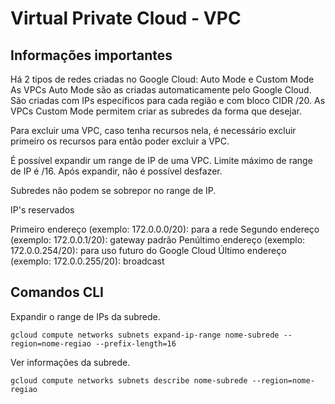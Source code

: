 # Virtual Private Cloud - VPC

## Informações importantes

Há 2 tipos de redes criadas no Google Cloud: Auto Mode e Custom Mode 
As VPCs Auto Mode são as criadas automaticamente pelo Google Cloud. São criadas com IPs específicos para cada região e com bloco CIDR /20. 
As VPCs Custom Mode permitem criar as subredes da forma que desejar.

Para excluir uma VPC, caso tenha recursos nela, é necessário excluir primeiro os recursos para então poder excluir a VPC.

É possível expandir um range de IP de uma VPC. Limite máximo de range de IP é /16.
Após expandir, não é possível desfazer.

Subredes não podem se sobrepor no range de IP. 

IP's reservados

Primeiro endereço (exemplo: 172.0.0.0/20): para a rede
Segundo endereço (exemplo: 172.0.0.1/20): gateway padrão
Penúltimo endereço (exemplo: 172.0.0.254/20): para uso futuro do Google Cloud
Último endereço (exemplo: 172.0.0.255/20): broadcast

## Comandos CLI

Expandir o range de IPs da subrede.
```
gcloud compute networks subnets expand-ip-range nome-subrede --region=nome-regiao --prefix-length=16
```

Ver informações da subrede.
```
gcloud compute networks subnets describe nome-subrede --region=nome-regiao
```





